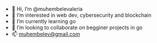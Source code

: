 - 👋 Hi, I’m @muhembelevaleria
- 👀 I’m interested in web dev, cybersecurity and blockchain
- 🌱 I’m currently learning go
- 💞️ I’m looking to collaborate on begginer projects in go
- 📫 muhembelev@gmail.com

<!---
anamivale/anamivale is a ✨ special ✨ repository because its `README.md` (this file) appears on your GitHub profile.
You can click the Preview link to take a look at your changes.
--->
